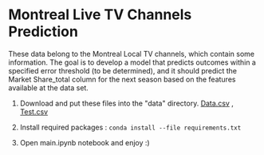 # Montreal Live TV Channels Prediction
These data belong to the Montreal Local TV channels, which contain some information. The goal is to develop a model that predicts outcomes within a specified error threshold (to be determined), and it should predict the Market Share_total column for the next season based on the features available at the data set.

1. Download and put these files into the "data" directory.
[Data.csv](https://drive.google.com/open?id=1JNyXs8CPbqneo99rGRJswIM7G1-Zsldp "Data.csv") , 
[Test.csv](https://drive.google.com/open?id=1C1eDzYSWy5vyhD--4Dn8tS_ev-wpUrOp "Test.csv")

2. Install required packages : `conda install --file requirements.txt`

3. Open main.ipynb notebook and enjoy :)
